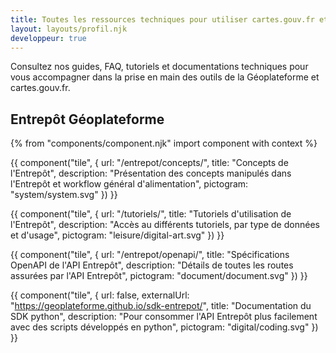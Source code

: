 ```yaml
---
title: Toutes les ressources techniques pour utiliser cartes.gouv.fr et les briques de la Géoplateforme
layout: layouts/profil.njk
developpeur: true
---
```


Consultez nos guides, FAQ, tutoriels et documentations techniques pour vous accompagner dans la prise en main des outils de la Géoplateforme et cartes.gouv.fr.

## Entrepôt Géoplateforme

{% from "components/component.njk" import component with context %}

<div class="fr-grid-row fr-grid-row--gutters">

<div class="fr-col-md-6">

{{ component("tile", {
    url: "/entrepot/concepts/",
    title: "Concepts de l'Entrepôt",
    description: "Présentation des concepts manipulés dans l'Entrepôt et workflow général d'alimentation",
    pictogram: "system/system.svg"
}) }}

</div>

<div class="fr-col-md-6">

{{ component("tile", {
    url: "/tutoriels/",
    title: "Tutoriels d'utilisation de l'Entrepôt",
    description: "Accès au différents tutoriels, par type de données et d'usage",
    pictogram: "leisure/digital-art.svg"
}) }}

</div>

<div class="fr-col-md-6">

{{ component("tile", {
    url: "/entrepot/openapi/",
    title: "Spécifications OpenAPI de l'API Entrepôt",
    description: "Détails de toutes les routes assurées par l'API Entrepôt",
    pictogram: "document/document.svg"
}) }}

</div>

<div class="fr-col-md-6">

{{ component("tile", {
    url: false,
    externalUrl: "https://geoplateforme.github.io/sdk-entrepot/",
    title: "Documentation du SDK python",
    description: "Pour consommer l'API Entrepôt plus facilement avec des scripts développés en python",
    pictogram: "digital/coding.svg"
}) }}

</div>

</div>
